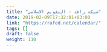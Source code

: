 ```yaml
---
title: "شبكة رافد - التقويم الاسلامي"
date: 2019-02-09T17:32:01+03:00
link: "https://rafed.net/calendar/"
tags: []
draft: false
weight: 110
---
```

